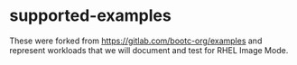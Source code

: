 # supported-examples

These were forked from https://gitlab.com/bootc-org/examples
and represent workloads that we will document and test
for RHEL Image Mode.
